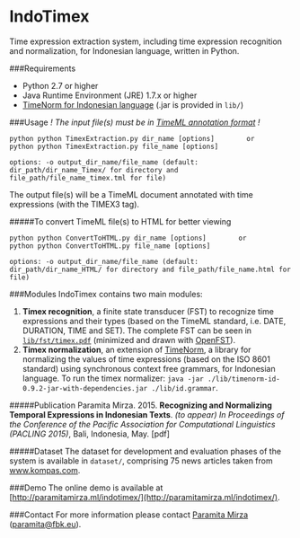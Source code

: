 # IndoTimex
Time expression extraction system, including time expression recognition and normalization, for Indonesian language, written in Python.

###Requirements
* Python 2.7 or higher
* Java Runtime Environment (JRE) 1.7.x or higher
* [TimeNorm for Indonesian language](https://github.com/paramitamirza/timenorm-id) (.jar is provided in `lib/`)
 
###Usage
_! The input file(s) must be in [TimeML annotation format](http://www.timeml.org/site/index.html) !_
```
python python TimexExtraction.py dir_name [options]        or
python python TimexExtraction.py file_name [options]

options: -o output_dir_name/file_name (default: dir_path/dir_name_Timex/ for directory and file_path/file_name_timex.tml for file)
```   
The output file(s) will be a TimeML document annotated with time expressions (with the TIMEX3 tag).

#####To convert TimeML file(s) to HTML for better viewing
```
python python ConvertToHTML.py dir_name [options]        or
python python ConvertToHTML.py file_name [options]

options: -o output_dir_name/file_name (default: dir_path/dir_name_HTML/ for directory and file_path/file_name.html for file)
```   

###Modules
IndoTimex contains two main modules:

1. **Timex recognition**, a finite state transducer (FST) to recognize time expressions and their types (based on the TimeML standard, i.e. DATE, DURATION, TIME and SET). The complete FST can be seen in [`lib/fst/timex.pdf`](https://github.com/paramitamirza/IndoTimex/blob/master/lib/fst/timex.pdf) (minimized and drawn with [OpenFST](http://www.openfst.org/)).
2. **Timex normalization**, an extension of [TimeNorm](https://github.com/bethard/timenorm), a library for normalizing the values of time expressions (based on the ISO 8601 standard) using synchronous context free grammars, for Indonesian language. To run the timex normalizer: `java -jar ./lib/timenorm-id-0.9.2-jar-with-dependencies.jar ./lib/id.grammar`.
 
#####Publication
Paramita Mirza. 2015. **Recognizing and Normalizing Temporal Expressions in Indonesian Texts**. *(to appear) In Proceedings of the Conference of the Pacific Association for Computational Linguistics (PACLING 2015)*, Bali, Indonesia, May. [pdf]

#####Dataset
The dataset for development and evaluation phases of the system is available in `dataset/`, comprising 75 news articles taken from www.kompas.com.

###Demo
The online demo is available at [http://paramitamirza.ml/indotimex/](http://paramitamirza.ml/indotimex/).

###Contact
For more information please contact [Paramita Mirza](http://paramitopia.com/about/) (paramita@fbk.eu).
